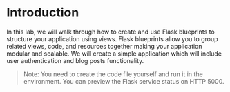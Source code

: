 # Introduction

In this lab, we will walk through how to create and use Flask blueprints to structure your application using views. Flask blueprints allow you to group related views, code, and resources together making your application modular and scalable. We will create a simple application which will include user authentication and blog posts functionality.

> Note: You need to create the code file yourself and run it in the environment. You can preview the Flask service status on HTTP 5000.

